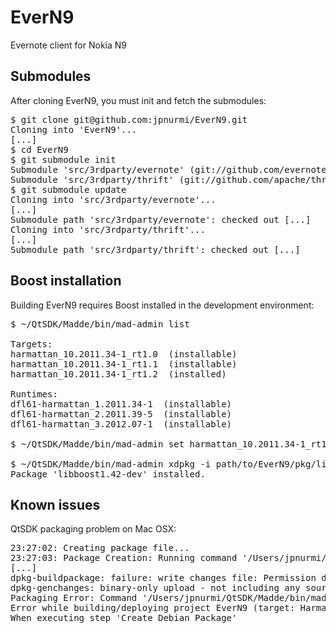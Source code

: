 # EverN9

Evernote client for Nokia N9

## Submodules

After cloning EverN9, you must init and fetch the submodules:

<pre>
$ git clone git@github.com:jpnurmi/EverN9.git
Cloning into 'EverN9'...
[...]
$ cd EverN9
$ git submodule init
Submodule 'src/3rdparty/evernote' (git://github.com/evernote/evernote-sdk-cpp.git) registered for path 'src/3rdparty/evernote'
Submodule 'src/3rdparty/thrift' (git://github.com/apache/thrift.git) registered for path 'src/3rdparty/thrift'
$ git submodule update
Cloning into 'src/3rdparty/evernote'...
[...]
Submodule path 'src/3rdparty/evernote': checked out [...]
Cloning into 'src/3rdparty/thrift'...
[...]
Submodule path 'src/3rdparty/thrift': checked out [...]
</pre>

## Boost installation

Building EverN9 requires Boost installed in the development environment:

<pre>
$ ~/QtSDK/Madde/bin/mad-admin list

Targets:
harmattan_10.2011.34-1_rt1.0  (installable)
harmattan_10.2011.34-1_rt1.1  (installable)
harmattan_10.2011.34-1_rt1.2  (installed)

Runtimes:
dfl61-harmattan_1.2011.34-1  (installable)
dfl61-harmattan_2.2011.39-5  (installable)
dfl61-harmattan_3.2012.07-1  (installable)

$ ~/QtSDK/Madde/bin/mad-admin set harmattan_10.2011.34-1_rt1.2

$ ~/QtSDK/Madde/bin/mad-admin xdpkg -i path/to/EverN9/pkg/libboost1.42-dev_1.42.0-3maemo2+0m6_armel.deb
Package 'libboost1.42-dev' installed.
</pre>

## Known issues

QtSDK packaging problem on Mac OSX:
<pre>
23:27:02: Creating package file...
23:27:03: Package Creation: Running command '/Users/jpnurmi/QtSDK/Madde/bin/mad dpkg-buildpackage -nc -uc -us'.
[...]
dpkg-buildpackage: failure: write changes file: Permission denied
dpkg-genchanges: binary-only upload - not including any source code
Packaging Error: Command '/Users/jpnurmi/QtSDK/Madde/bin/mad dpkg-buildpackage -nc -uc -us' failed.Exit code: 13
Error while building/deploying project EverN9 (target: Harmattan)
When executing step 'Create Debian Package'
</pre>
